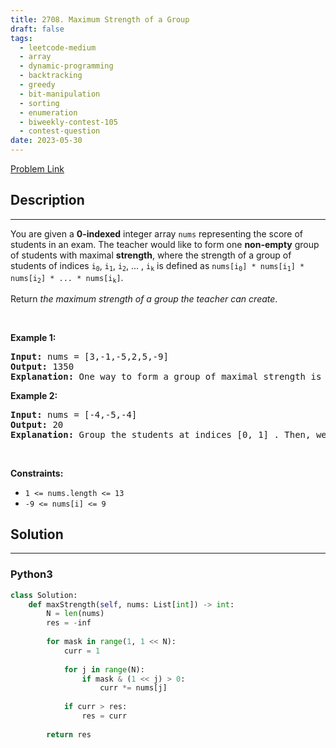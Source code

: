 ```yaml
---
title: 2708. Maximum Strength of a Group
draft: false
tags: 
  - leetcode-medium
  - array
  - dynamic-programming
  - backtracking
  - greedy
  - bit-manipulation
  - sorting
  - enumeration
  - biweekly-contest-105
  - contest-question
date: 2023-05-30
---
```


[Problem Link](https://leetcode.com/problems/maximum-strength-of-a-group/)

## Description

---
<p>You are given a <strong>0-indexed</strong> integer array <code>nums</code> representing the score of students in an exam. The teacher would like to form one <strong>non-empty</strong> group of students with maximal <strong>strength</strong>, where the strength of a group of students of indices <code>i<sub>0</sub></code>, <code>i<sub>1</sub></code>, <code>i<sub>2</sub></code>, ... , <code>i<sub>k</sub></code> is defined as <code>nums[i<sub>0</sub>] * nums[i<sub>1</sub>] * nums[i<sub>2</sub>] * ... * nums[i<sub>k</sub>​]</code>.</p>

<p>Return <em>the maximum strength of a group the teacher can create</em>.</p>

<p>&nbsp;</p>
<p><strong class="example">Example 1:</strong></p>

<pre>
<strong>Input:</strong> nums = [3,-1,-5,2,5,-9]
<strong>Output:</strong> 1350
<strong>Explanation:</strong> One way to form a group of maximal strength is to group the students at indices [0,2,3,4,5]. Their strength is 3 * (-5) * 2 * 5 * (-9) = 1350, which we can show is optimal.
</pre>

<p><strong class="example">Example 2:</strong></p>

<pre>
<strong>Input:</strong> nums = [-4,-5,-4]
<strong>Output:</strong> 20
<strong>Explanation:</strong> Group the students at indices [0, 1] . Then, we&rsquo;ll have a resulting strength of 20. We cannot achieve greater strength.
</pre>

<p>&nbsp;</p>
<p><strong>Constraints:</strong></p>

<ul>
	<li><code>1 &lt;= nums.length &lt;= 13</code></li>
	<li><code>-9 &lt;= nums[i] &lt;= 9</code></li>
</ul>


## Solution

---
### Python3
``` py title='maximum-strength-of-a-group'
class Solution:
    def maxStrength(self, nums: List[int]) -> int:
        N = len(nums)
        res = -inf
        
        for mask in range(1, 1 << N):
            curr = 1
            
            for j in range(N):
                if mask & (1 << j) > 0:
                    curr *= nums[j]
            
            if curr > res:
                res = curr
        
        return res
```

